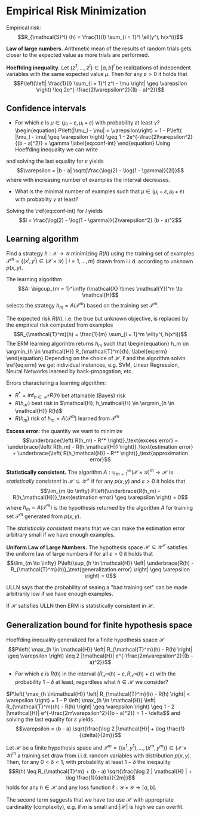 # Empirical Risk Minimization

Empirical risk:
$$R_{\mathcal{S}^l} (h) = \frac{1}{l} \sum_{i = 1}^l \ell(y^i, h(x^i))$$

**Law of large numbers.** Arithmetic mean of the results of random trials gets closer to the expected value as more trials are performed.

**Hoeffding inequality.** Let $\{z^1, \dots, z^l\} \in [a, b]^l$ be realizations of independent variables with the same expected value $\mu$. Then for any $\varepsilon > 0$ it holds that
$$P\left(\left| \frac{1}{l} \sum_{i = 1}^l z^i - \mu \right| \geq \varepsilon \right) \leq 2e^{-\frac{2l\varepsilon^2}{(b - a)^2}}$$

## Confidence intervals

* For which $\varepsilon$ is $\mu \in (\mu_l - \varepsilon, \mu_l + \varepsilon)$ with probability at least $\gamma$?
\begin{equation}
P\left(|\mu_l - \mu| < \varepsilon\right) = 1 - P\left( |\mu_l - \mu| \geq \varepsilon \right) \geq 1 - 2e^{-\frac{2l\varepsilon^2}{(b - a)^2}} = \gamma
\label{eq:conf-int}
\end{equation}
Using Hoeffding inequality we can write

and solving the last equality for $\varepsilon$ yields
$$\varepsilon = |b - a| \sqrt{\frac{\log(2) - \log(1 - \gamma)}{2l}}$$
where with increasing number of examples the interval decreases.

* What is the minimal number of examples such that $\mu \in (\mu_l - \varepsilon, \mu_l + \varepsilon)$ with probablity $\gamma$ at least?

Solving the \ref{eq:conf-int} for $l$ yields
$$l = \frac{\log(2) - \log(1 - \gamma)}{2\varepsilon^2} (b - a)^2$$

## Learning algorithm

Find a strategy $h: \mathcal{X} \to \mathcal{Y}$ minimizing $R(h)$ using the training set of examples $\mathcal{T}^m = \{(x^i, y^i) \in (\mathcal{X} \times \mathcal{Y}) \ | \ i = 1, \dots, m \}$ drawn from i.i.d. according to unknown $p(x, y)$.

The learning algorithm
$$A: \bigcup_{m = 1}^\infty (\mathcal{X} \times \mathcal{Y})^m \to \mathcal{H}$$
selects the strategy $h_m  = A(\mathcal{T}^m)$ based on the training set $\mathcal{T}^m$.

The expected risk $R(h)$, i.e. the true but unknown objective, is replaced by the empirical risk computed from examples
$$R_{\mathcal{T}^m}(h) = \frac{1}{m} \sum_{i = 1}^m \ell(y^i, h(x^i))$$
The ERM learning algorihtm returns $h_m$ such that
\begin{equation}
h_m \in \argmin_{h \in \mathcal{H}} R_{\mathcal{T}^m}(h).
\label{eq:erm}
\end{equation}
Depending on the choice of $\mathcal{H}, \ell$ and the algorithm solvin \ref{eq:erm} we get individual instances, e.g. SVM, Linear Regression, Neural Networks learned by back-propagation, etc.

Errors charactering a learning algorithm:

* $R^* = \inf_{h \in \mathcal{Y}^\mathcal{X}} R(h)$ bet attainable (Bayes) risk
* $R(h_\mathcal{H})$ best risk in $\mathcal{H}; h_\mathcal{H} \in \argmin_{h \in \mathcal{H}} R(h)$
* $R(h_m)$ risk of $h_m = A(\mathcal{T}^m)$ learned from $\mathcal{T}^m$

**Excess error:** the quantity we want to minimize
$$\underbrace{\left( R(h_m) - R^* \right)}_\text{excess error} = \underbrace{\left( R(h_m) - R(h_\mathcal{H}) \right)}_\text{estimation error} + \underbrace{\left( R(h_\mathcal{H}) - R^* \right)}_\text{approximation error}$$

**Statistically consistent.** The algorithm $A: \cup_{m = 1}^\infty (\mathcal{X} \times \mathcal{Y})^m \to \mathcal{H}$ is *statistically consistent* in $\mathcal{H} \subseteq \mathcal{Y}^\mathcal{X}$ if for any $p(x, y)$ and $\varepsilon > 0$ it holds that
$$\lim_{m \to \infty} P\left(\underbrace{R(h_m) - R(h_\mathcal{H})}_\text{estimation error} \geq \varepsilon \right) = 0$$
where $h_m = A(\mathcal{T}^m)$ is the hypothesis returned by the algorithm $A$ for training set $\mathcal{T}^m$ generated from $p(x, y)$.

The *statistically consistent* means that we can make the estimation error arbitrary small if we have enough examples.

**Uniform Law of Large Numbers.** The hypothesis space $\mathcal{H} \subseteq \mathcal{Y}^\mathcal{X}$ satisfies the uniform law of large numbers if for all $\varepsilon > 0$ it holds that
$$\lim_{m \to \infty} P\left(\sup_{h \in \mathcal{H}} \left| \underbrace{R(h) - R_{\mathcal{T}^m}(h)}_\text{generalization error} \right| \geq \varepsilon \right) = 0$$

ULLN says that the probability of seaing a "bad training set" can be made arbitrarily low if we have enough examples.

If $\mathcal{H}$ satisfies ULLN then ERM is statistically consistent in $\mathcal{H}$.

## Generalization bound for finite hypothesis space

Hoeffding inequality generalized for a finite hypothesis space $\mathcal{H}$
$$P\left( \max_{h \in \mathcal{H}} \left| R_{\mathcal{T}^m}(h) - R(h) \right| \geq \varepsilon \right) \leq 2 |\mathcal{H}| e^{-\frac{2m\varepsilon^2}{(b - a)^2}}$$

* For which $\varepsilon$ is $R(h)$ in the interval $(R_{\mathcal{T}^m}(h) - \varepsilon, R_{\mathcal{T}^m}(h) + \varepsilon)$ with the probability $1 - \delta$ at least, regardless what $h \in \mathcal{H}$ we consider?

$P\left( \max_{h \in\mathcal{H}} \left| R_{\mathcal{T}^m}(h) - R(h) \right| < \varepsilon \right) = 1 - P \left( \max_{h \in \mathcal{H}} \left| R_{\mathcal{T}^m}(h) - R(h) \right| \geq \varepsilon \right) \geq 1 - 2 |\mathcal{H}| e^{-\frac{2m\varepsilon^2}{(b - a)^2}} = 1 - \delta$$
and solving the last equality for $\varepsilon$ yields
$$\varepsilon = (b - a) \sqrt{\frac{\log 2 |\mathcal{H}| + \log \frac{1}{\delta}}{2m}}$$

Let $\mathcal{H}$ be a finite hypothesis space and $\mathcal{T}^m = \{ (x^1, y^1), \dots, (x^m, y^m) \} \in (\mathcal{X} \times \mathcal{Y})^m$ a training set draw from i.i.d. random variables with distribution $p(x, y)$. Then, for any $0 < \delta < 1$, with probability at least $1 - \delta$ the ineqaulity
$$R(h) \leq R_{\mathcal{T}^m} + (b - a) \sqrt{\frac{\log 2 | \mathcal{H} | + \log \frac{1}{delta}}{2m}}$$
holds for any $h \in \mathcal{H}$ and any loss function $\ell: \mathcal{Y} \times \mathcal{Y} \to [a, b]$.

The second term suggests that we have too use $\mathcal{H}$ with appropriate cardinality (complexity), e.g. if $m$ is small and $|\mathcal{H}|$ is high we can overfit.
